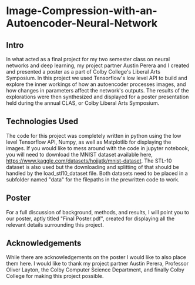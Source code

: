 # Image-Compression-with-an-Autoencoder-Neural-Network

## Intro
In what acted as a final project for my two semester class on neural networks and deep learning, my project partner Austin Perera and I created and presented a poster as a part of Colby College's Liberal Arts Symposium. In this project we used Tensorflow's low level API to build and explore the inner workings of how an autoencoder processes images, and how changes in parameters affect the network's outputs. The results of the explorations were then synthesized and displayed for a poster presentation held during the annual CLAS, or Colby Liberal Arts Symposium. 

## Technologies Used
The code for this project was completely written in python using the low level Tensorflow API, Numpy, as well as Matplotlib for displaying the images. If you would like to mess around with the code in jupyter notebook, you will need to download the MNIST dataset available here, https://www.kaggle.com/datasets/hojjatk/mnist-dataset. The STL-10 dataset is also used but the downloading and splitting of that should be handled by the load_stl10_dataset file. Both datasets need to be placed in a subfolder named "data" for the filepaths in the prewritten code to work.

## Poster
For a full discussion of background, methods, and results, I will point you to our poster, aptly titled "Final Poster.pdf", created for displaying all the relevant details surrounding this project.

## Acknowledgements
While there are acknowledgements on the poster I would like to also place them here. I would like to thank my project partner Austin Perera, Professor Oliver Layton, the Colby Computer Science Department, and finally Colby College for making this project possible.

